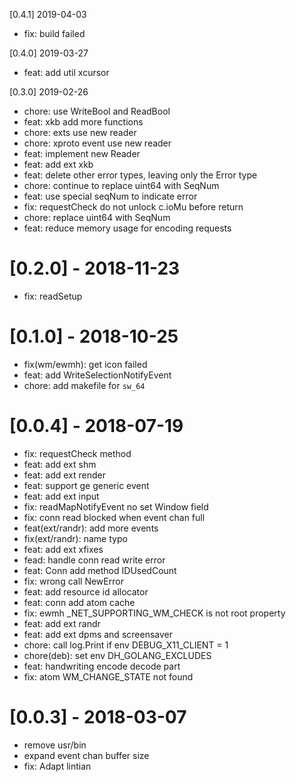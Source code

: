 [0.4.1] 2019-04-03
*   fix: build failed

[0.4.0] 2019-03-27
*   feat: add util xcursor

[0.3.0] 2019-02-26
*   chore: use WriteBool and ReadBool
*   feat: xkb add more functions
*   chore: exts use new reader
*   chore: xproto event use new reader
*   feat: implement new Reader
*   feat: add ext xkb
*   feat: delete other error types, leaving only the Error type
*   chore: continue to replace uint64 with SeqNum
*   feat: use special seqNum to indicate error
*   fix: requestCheck do not unlock c.ioMu before return
*   chore: replace uint64 with SeqNum
*   feat: reduce memory usage for encoding requests

# [0.2.0] - 2018-11-23
*   fix: readSetup

# [0.1.0] - 2018-10-25
*   fix(wm/ewmh): get icon failed
*   feat: add WriteSelectionNotifyEvent
*   chore: add makefile for `sw_64`

# [0.0.4] - 2018-07-19
*   fix: requestCheck method
*   feat: add ext shm
*   feat: add ext render
*   feat: support ge generic event
*   feat: add ext input
*   fix: readMapNotifyEvent no set Window field
*   fix: conn read blocked when event chan full
*   feat(ext/randr): add more events
*   fix(ext/randr): name typo
*   feat: add ext xfixes
*   fead: handle conn read write error
*   feat: Conn add method IDUsedCount
*   fix: wrong call NewError
*   feat: add resource id allocator
*   feat: conn add atom cache
*   fix: ewmh _NET_SUPPORTING_WM_CHECK is not root property
*   feat: add ext randr
*   feat: add ext dpms and screensaver
*   chore: call log.Print if env DEBUG_X11_CLIENT = 1
*   chore(deb): set env DH_GOLANG_EXCLUDES
*   feat: handwriting encode decode part
*   fix: atom WM_CHANGE_STATE not found

# [0.0.3] - 2018-03-07
*   remove usr/bin
*   expand event chan buffer size
*   fix: Adapt lintian

